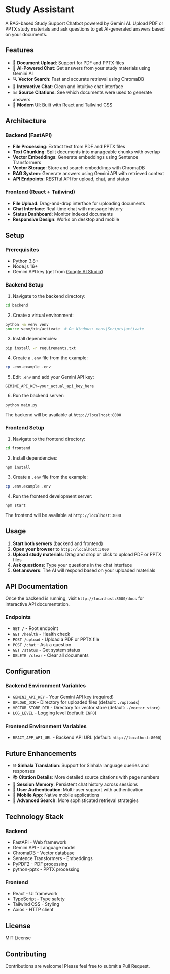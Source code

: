# Study Assistant

A RAG-based Study Support Chatbot powered by Gemini AI. Upload PDF or PPTX study materials and ask questions to get AI-generated answers based on your documents.

## Features

- 📄 **Document Upload**: Support for PDF and PPTX files
- 🤖 **AI-Powered Chat**: Get answers from your study materials using Gemini AI
- 🔍 **Vector Search**: Fast and accurate retrieval using ChromaDB
- 💬 **Interactive Chat**: Clean and intuitive chat interface
- 📊 **Source Citations**: See which documents were used to generate answers
- 🎨 **Modern UI**: Built with React and Tailwind CSS

## Architecture

### Backend (FastAPI)
- **File Processing**: Extract text from PDF and PPTX files
- **Text Chunking**: Split documents into manageable chunks with overlap
- **Vector Embeddings**: Generate embeddings using Sentence Transformers
- **Vector Storage**: Store and search embeddings with ChromaDB
- **RAG System**: Generate answers using Gemini API with retrieved context
- **API Endpoints**: RESTful API for upload, chat, and status

### Frontend (React + Tailwind)
- **File Upload**: Drag-and-drop interface for uploading documents
- **Chat Interface**: Real-time chat with message history
- **Status Dashboard**: Monitor indexed documents
- **Responsive Design**: Works on desktop and mobile

## Setup

### Prerequisites
- Python 3.8+
- Node.js 16+
- Gemini API key (get from [Google AI Studio](https://makersuite.google.com/app/apikey))

### Backend Setup

1. Navigate to the backend directory:
```bash
cd backend
```

2. Create a virtual environment:
```bash
python -m venv venv
source venv/bin/activate  # On Windows: venv\Scripts\activate
```

3. Install dependencies:
```bash
pip install -r requirements.txt
```

4. Create a `.env` file from the example:
```bash
cp .env.example .env
```

5. Edit `.env` and add your Gemini API key:
```
GEMINI_API_KEY=your_actual_api_key_here
```

6. Run the backend server:
```bash
python main.py
```

The backend will be available at `http://localhost:8000`

### Frontend Setup

1. Navigate to the frontend directory:
```bash
cd frontend
```

2. Install dependencies:
```bash
npm install
```

3. Create a `.env` file from the example:
```bash
cp .env.example .env
```

4. Run the frontend development server:
```bash
npm start
```

The frontend will be available at `http://localhost:3000`

## Usage

1. **Start both servers** (backend and frontend)
2. **Open your browser** to `http://localhost:3000`
3. **Upload study materials**: Drag and drop or click to upload PDF or PPTX files
4. **Ask questions**: Type your questions in the chat interface
5. **Get answers**: The AI will respond based on your uploaded materials

## API Documentation

Once the backend is running, visit `http://localhost:8000/docs` for interactive API documentation.

### Endpoints

- `GET /` - Root endpoint
- `GET /health` - Health check
- `POST /upload` - Upload a PDF or PPTX file
- `POST /chat` - Ask a question
- `GET /status` - Get system status
- `DELETE /clear` - Clear all documents

## Configuration

### Backend Environment Variables
- `GEMINI_API_KEY` - Your Gemini API key (required)
- `UPLOAD_DIR` - Directory for uploaded files (default: `./uploads`)
- `VECTOR_STORE_DIR` - Directory for vector store (default: `./vector_store`)
- `LOG_LEVEL` - Logging level (default: `INFO`)

### Frontend Environment Variables
- `REACT_APP_API_URL` - Backend API URL (default: `http://localhost:8000`)

## Future Enhancements

- 🌐 **Sinhala Translation**: Support for Sinhala language queries and responses
- 📚 **Citation Details**: More detailed source citations with page numbers
- 💾 **Session Memory**: Persistent chat history across sessions
- 🔐 **User Authentication**: Multi-user support with authentication
- 📱 **Mobile App**: Native mobile applications
- 🎯 **Advanced Search**: More sophisticated retrieval strategies

## Technology Stack

### Backend
- FastAPI - Web framework
- Gemini API - Language model
- ChromaDB - Vector database
- Sentence Transformers - Embeddings
- PyPDF2 - PDF processing
- python-pptx - PPTX processing

### Frontend
- React - UI framework
- TypeScript - Type safety
- Tailwind CSS - Styling
- Axios - HTTP client

## License

MIT License

## Contributing

Contributions are welcome! Please feel free to submit a Pull Request.
